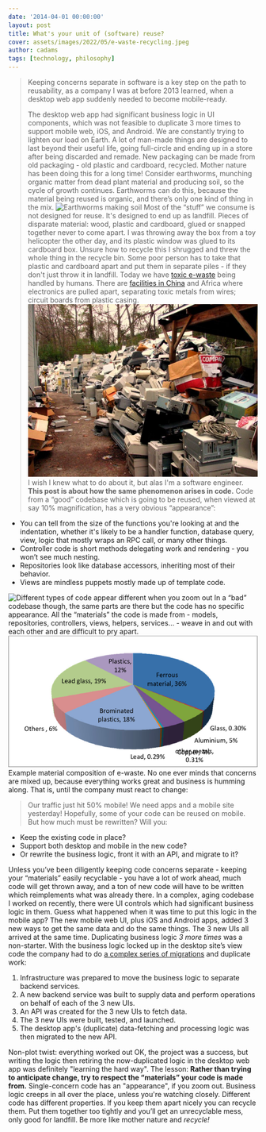 ```yaml
---
date: '2014-04-01 00:00:00'
layout: post
title: What's your unit of (software) reuse?
cover: assets/images/2022/05/e-waste-recycling.jpeg
author: cadams
tags: [technology, philosophy]
---
```

> Keeping concerns separate in software is a key step on the path to reusability, as a company I was at before 2013 learned, when a desktop web app suddenly needed to become mobile-ready.  
>   
> The desktop web app had significant business logic in UI components, which was not feasible to duplicate 3 more times to support mobile web, iOS, and Android.
We are constantly trying to lighten our load on Earth. A lot of man-made things are designed to last beyond their useful life, going full-circle and ending up in a store after being discarded and remade.
New packaging can be made from old packaging - old plastic and cardboard, recycled. Mother nature has been doing this for a long time! Consider earthworms, munching organic matter from dead plant material and producing soil, so the cycle of growth continues. Earthworms can do this, because the material being reused is organic, and there’s only one kind of thing in the mix.
![Earthworms making soil](https://cadams.com.au/images/earthworms.jpg)
Most of the “stuff” we consume is not designed for reuse. It's designed to end up as landfill. Pieces of disparate material: wood, plastic and cardboard, glued or snapped together never to come apart. I was throwing away the box from a toy helicopter the other day, and its plastic window was glued to its cardboard box. Unsure how to recycle this I shrugged and threw the whole thing in the recycle bin. Some poor person has to take that plastic and cardboard apart and put them in separate piles - if they don't just throw it in landfill.
Today we have [toxic e-waste](http://www.cbsnews.com/news/following-the-trail-of-toxic-e-waste/) being handled by humans. There are [facilities in China](https://news.climate.columbia.edu/2018/08/27/growing-e-waste-problem/) and Africa where electronics are pulled apart, separating toxic metals from wires; circuit boards from plastic casing.
![](/assets/images/2022/05/image-1.png)
I wish I knew what to do about it, but alas I'm a software engineer.
**This post is about how the same phenomenon arises in code.**
Code from a “good” codebase which is going to be reused, when viewed at say 10% magnification, has a very obvious “appearance”:
  * You can tell from the size of the functions you're looking at and the indentation, whether it's likely to be a handler function, database query, view, logic that mostly wraps an RPC call, or many other things.
  * Controller code is short methods delegating work and rendering - you won’t see much nesting.
  * Repositories look like database accessors, inheriting most of their behavior.
  * Views are mindless puppets mostly made up of template code.

![Different types of code appear different when you zoom out](https://cadams.com.au/images/code.jpg)
In a “bad” codebase though, the same parts are there but the code has no specific appearance. All the “materials” the code is made from - models, repositories, controllers, views, helpers, services… - weave in and out with each other and are difficult to pry apart.
![](/assets/images/2022/05/image-4.png)Example material composition of e-waste.
No one ever minds that concerns are mixed up, because everything works great and business is humming along. That is, until the company must react to change:
> Our traffic just hit 50% mobile! We need apps and a mobile site yesterday!
Hopefully, some of your code can be reused on mobile. But how much must be rewritten? Will you:
  * Keep the existing code in place?
  * Support both desktop and mobile in the new code?
  * Or rewrite the business logic, front it with an API, and migrate to it?


Unless you’ve been diligently keeping code concerns separate - keeping your “materials” easily recyclable - you have a lot of work ahead, much code will get thrown away, and a ton of new code will have to be written which reimplements what was already there.
In a complex, aging codebase I worked on recently, there were UI controls which had significant business logic in them. Guess what happened when it was time to put this logic in the mobile app?
The new mobile web UI, plus iOS and Android apps, added 3 new ways to get the same data and do the same things. The 3 new UIs all arrived at the same time. Duplicating business logic _3 more times_ was a non-starter.
With the business logic locked up in the desktop site’s view code the company had to do [a complex series of migrations](https://lethain.com/migrations/) and duplicate work:
  1. Infrastructure was prepared to move the business logic to separate backend services.
  2. A new backend service was built to supply data and perform operations on behalf of each of the 3 new UIs.
  3. An API was created for the 3 new UIs to fetch data.
  4. The 3 new UIs were built, tested, and launched.
  5. The desktop app's (duplicate) data-fetching and processing logic was then migrated to the new API.


Non-plot twist: everything worked out OK, the project was a success, but writing the logic then retiring the now-duplicated logic in the desktop web app was definitely "learning the hard way".
The lesson:
**Rather than trying to anticipate change, try to respect the “materials” your code is made from.**
Single-concern code has an "appearance", if you zoom out.
Business logic creeps in all over the place, unless you're watching closely.
Different code has different properties. If you keep them apart nicely you can recycle them. Put them together too tightly and you’ll get an unrecyclable mess, only good for landfill. Be more like mother nature and _recycle!_
